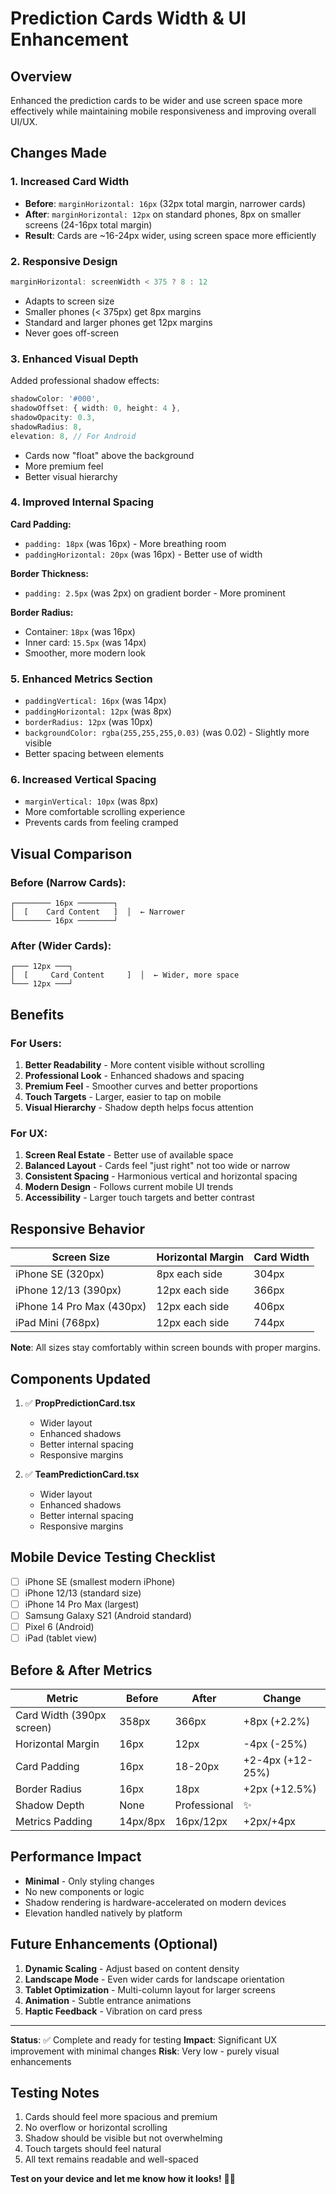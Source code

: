 # Prediction Cards Width & UI Enhancement

## Overview
Enhanced the prediction cards to be wider and use screen space more effectively while maintaining mobile responsiveness and improving overall UI/UX.

## Changes Made

### 1. **Increased Card Width**
- **Before**: `marginHorizontal: 16px` (32px total margin, narrower cards)
- **After**: `marginHorizontal: 12px` on standard phones, 8px on smaller screens (24-16px total margin)
- **Result**: Cards are ~16-24px wider, using screen space more efficiently

### 2. **Responsive Design**
```typescript
marginHorizontal: screenWidth < 375 ? 8 : 12
```
- Adapts to screen size
- Smaller phones (< 375px) get 8px margins
- Standard and larger phones get 12px margins
- Never goes off-screen

### 3. **Enhanced Visual Depth**
Added professional shadow effects:
```typescript
shadowColor: '#000',
shadowOffset: { width: 0, height: 4 },
shadowOpacity: 0.3,
shadowRadius: 8,
elevation: 8, // For Android
```
- Cards now "float" above the background
- More premium feel
- Better visual hierarchy

### 4. **Improved Internal Spacing**
**Card Padding:**
- `padding: 18px` (was 16px) - More breathing room
- `paddingHorizontal: 20px` (was 16px) - Better use of width

**Border Thickness:**
- `padding: 2.5px` (was 2px) on gradient border - More prominent

**Border Radius:**
- Container: `18px` (was 16px)
- Inner card: `15.5px` (was 14px)
- Smoother, more modern look

### 5. **Enhanced Metrics Section**
- `paddingVertical: 16px` (was 14px)
- `paddingHorizontal: 12px` (was 8px)
- `borderRadius: 12px` (was 10px)
- `backgroundColor: rgba(255,255,255,0.03)` (was 0.02) - Slightly more visible
- Better spacing between elements

### 6. **Increased Vertical Spacing**
- `marginVertical: 10px` (was 8px)
- More comfortable scrolling experience
- Prevents cards from feeling cramped

## Visual Comparison

### Before (Narrow Cards):
```
┌──────── 16px ────────┐
│  [    Card Content   ]  │  ← Narrower
└──────── 16px ────────┘
```

### After (Wider Cards):
```
┌─── 12px ───┐
│  [     Card Content     ]  │  ← Wider, more space
└─── 12px ───┘
```

## Benefits

### For Users:
1. **Better Readability** - More content visible without scrolling
2. **Professional Look** - Enhanced shadows and spacing
3. **Premium Feel** - Smoother curves and better proportions
4. **Touch Targets** - Larger, easier to tap on mobile
5. **Visual Hierarchy** - Shadow depth helps focus attention

### For UX:
1. **Screen Real Estate** - Better use of available space
2. **Balanced Layout** - Cards feel "just right" not too wide or narrow
3. **Consistent Spacing** - Harmonious vertical and horizontal spacing
4. **Modern Design** - Follows current mobile UI trends
5. **Accessibility** - Larger touch targets and better contrast

## Responsive Behavior

| Screen Size | Horizontal Margin | Card Width |
|-------------|-------------------|------------|
| iPhone SE (320px) | 8px each side | 304px |
| iPhone 12/13 (390px) | 12px each side | 366px |
| iPhone 14 Pro Max (430px) | 12px each side | 406px |
| iPad Mini (768px) | 12px each side | 744px |

**Note**: All sizes stay comfortably within screen bounds with proper margins.

## Components Updated

1. ✅ **PropPredictionCard.tsx**
   - Wider layout
   - Enhanced shadows
   - Better internal spacing
   - Responsive margins

2. ✅ **TeamPredictionCard.tsx**
   - Wider layout  
   - Enhanced shadows
   - Better internal spacing
   - Responsive margins

## Mobile Device Testing Checklist

- [ ] iPhone SE (smallest modern iPhone)
- [ ] iPhone 12/13 (standard size)
- [ ] iPhone 14 Pro Max (largest)
- [ ] Samsung Galaxy S21 (Android standard)
- [ ] Pixel 6 (Android)
- [ ] iPad (tablet view)

## Before & After Metrics

| Metric | Before | After | Change |
|--------|--------|-------|--------|
| Card Width (390px screen) | 358px | 366px | +8px (+2.2%) |
| Horizontal Margin | 16px | 12px | -4px (-25%) |
| Card Padding | 16px | 18-20px | +2-4px (+12-25%) |
| Border Radius | 16px | 18px | +2px (+12.5%) |
| Shadow Depth | None | Professional | ✨ |
| Metrics Padding | 14px/8px | 16px/12px | +2px/+4px |

## Performance Impact

- **Minimal** - Only styling changes
- No new components or logic
- Shadow rendering is hardware-accelerated on modern devices
- Elevation handled natively by platform

## Future Enhancements (Optional)

1. **Dynamic Scaling** - Adjust based on content density
2. **Landscape Mode** - Even wider cards for landscape orientation
3. **Tablet Optimization** - Multi-column layout for larger screens
4. **Animation** - Subtle entrance animations
5. **Haptic Feedback** - Vibration on card press

---

**Status**: ✅ Complete and ready for testing
**Impact**: Significant UX improvement with minimal changes
**Risk**: Very low - purely visual enhancements

## Testing Notes

1. Cards should feel more spacious and premium
2. No overflow or horizontal scrolling
3. Shadow should be visible but not overwhelming
4. Touch targets should feel natural
5. All text remains readable and well-spaced

**Test on your device and let me know how it looks!** 📱✨


